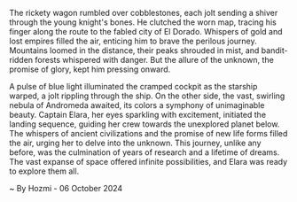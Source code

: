 
The rickety wagon rumbled over cobblestones, each jolt sending a shiver through the young knight's bones. He clutched the worn map, tracing his finger along the route to the fabled city of El Dorado. Whispers of gold and lost empires filled the air, enticing him to brave the perilous journey. Mountains loomed in the distance, their peaks shrouded in mist, and bandit-ridden forests whispered with danger. But the allure of the unknown, the promise of glory, kept him pressing onward. 

A pulse of blue light illuminated the cramped cockpit as the starship warped, a jolt rippling through the ship. On the other side, the vast, swirling nebula of Andromeda awaited, its colors a symphony of unimaginable beauty. Captain Elara, her eyes sparkling with excitement, initiated the landing sequence, guiding her crew towards the unexplored planet below. The whispers of ancient civilizations and the promise of new life forms filled the air, urging her to delve into the unknown. This journey, unlike any before, was the culmination of years of research and a lifetime of dreams. The vast expanse of space offered infinite possibilities, and Elara was ready to explore them all. 

~ By Hozmi - 06 October 2024
